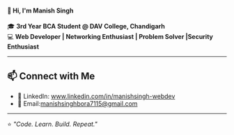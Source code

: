 #### 👋 Hi, I'm Manish Singh  

🎓 **3rd Year BCA Student @ DAV College, Chandigarh**  
💻 **Web Developer | Networking Enthusiast | Problem Solver |Security Enthusiast**  

---

## 📫 Connect with Me  

- 💼 LinkedIn: www.linkedin.com/in/manishsingh-webdev
- 📧 Email:manishsinghbora7115@gmail.com 

---

⭐ *"Code. Learn. Build. Repeat."*  
